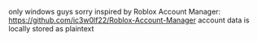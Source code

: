 only windows guys sorry
inspired by Roblox Account Manager: https://github.com/ic3w0lf22/Roblox-Account-Manager
account data is locally stored as plaintext

